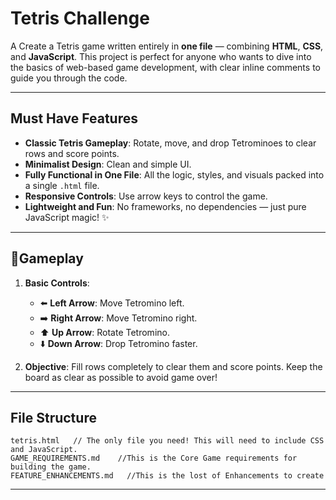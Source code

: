 # Tetris Challenge

A Create a Tetris game written entirely in **one file** — combining **HTML**, **CSS**, and **JavaScript**. This project is perfect for anyone who wants to dive into the basics of web-based game development, with clear inline comments to guide you through the code.

---

## Must Have Features

- **Classic Tetris Gameplay**: Rotate, move, and drop Tetrominoes to clear rows and score points.
- **Minimalist Design**: Clean and simple UI.
- **Fully Functional in One File**: All the logic, styles, and visuals packed into a single `.html` file.
- **Responsive Controls**: Use arrow keys to control the game.
- **Lightweight and Fun**: No frameworks, no dependencies — just pure JavaScript magic! ✨

---

## 🚀Gameplay

1. **Basic Controls**:
   - ⬅️ **Left Arrow**: Move Tetromino left.
   - ➡️ **Right Arrow**: Move Tetromino right.
   - ⬆️ **Up Arrow**: Rotate Tetromino.
   - ⬇️ **Down Arrow**: Drop Tetromino faster.

2. **Objective**: Fill rows completely to clear them and score points. Keep the board as clear as possible to avoid game over!

---

## File Structure

```plaintext
tetris.html   // The only file you need! This will need to include CSS and JavaScript. 
GAME_REQUIREMENTS.md    //This is the Core Game requirements for building the game. 
FEATURE_ENHANCEMENTS.md   //This is the lost of Enhancements to create 
```
---
